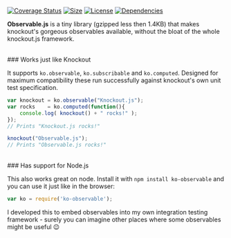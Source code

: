 [![Coverage Status](https://img.shields.io/badge/coverage-100%-brightgreen.png)](https://coveralls.io/r/fru/observable.js?branch=master)
[![Size](https://img.shields.io/badge/gzipped-1.4kb-brightgreen.png)](
https://coveralls.io/r/fru/observable.js?branch=master)
[![License](https://img.shields.io/badge/license-MIT-blue.png)](
https://coveralls.io/r/fru/observable.js?branch=master)
[![Dependencies](https://img.shields.io/badge/dependencies-none-brightgreen.png)](
https://coveralls.io/r/fru/observable.js?branch=master)

**Observable.js** is a tiny library (gzipped less then 1.4KB) that makes knockout's gorgeous observables available, without the bloat of the whole knockout.js framework. 

<br/>
### Works just like Knockout

It supports `ko.observable`, `ko.subscribable` and `ko.computed`. Designed for maximum compatibility these run successfully against knockout's own unit test specification.

```javascript
var knockout = ko.observable("Knockout.js");
var rocks    = ko.computed(function(){
    console.log( knockout() + " rocks!" );
});
// Prints "Knockout.js rocks!"

knockout("Observable.js");
// Prints "Observable.js rocks!"
```

<br/>
### Has support for Node.js

This also works great on node. Install it with `npm install ko-observable` and you can use it just like in the browser:

```javascript
var ko = require('ko-observable');
```

I developed this to embed observables into my own integration testing framework - surely you can imagine other places where some observables might be useful :wink:

